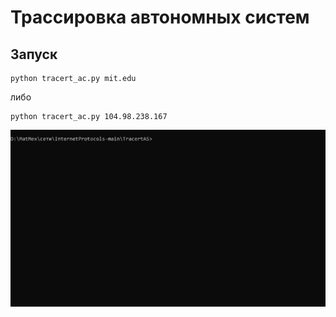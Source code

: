 # Трассировка автономных систем

## Запуск
    python tracert_ac.py mit.edu
либо

    python tracert_ac.py 104.98.238.167

![Demo](tracertASDemo.gif)